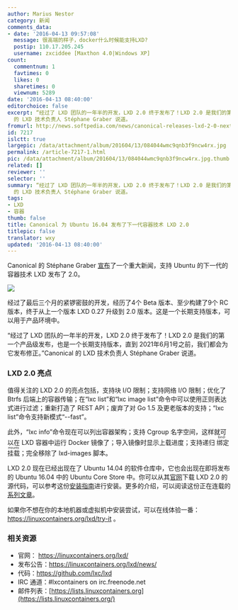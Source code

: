 ```yaml
---
author: Marius Nestor
category: 新闻
comments_data:
- date: '2016-04-13 09:57:08'
  message: 很高端的样子，docker什么时候能支持LXD?
  postip: 110.17.205.245
  username: zxciddee [Maxthon 4.0|Windows XP]
count:
  commentnum: 1
  favtimes: 0
  likes: 0
  sharetimes: 0
  viewnum: 5289
date: '2016-04-13 08:40:00'
editorchoice: false
excerpt: “经过了 LXD 团队的一年半的开发，LXD 2.0 终于发布了！LXD 2.0 是我们的第一个产品级发布，也是一个长期支持版本，直到 2021年6月1号之前，我们都会为它发布修正。”Canonical
  的 LXD 技术负责人 Stéphane Graber 说道。
fromurl: http://news.softpedia.com/news/canonical-releases-lxd-2-0-next-generation-container-hypervisor-for-ubuntu-16-04-502856.shtml
id: 7217
islctt: true
largepic: /data/attachment/album/201604/13/084044wmc9qnb3f9ncw4rx.jpg
permalink: /article-7217-1.html
pic: /data/attachment/album/201604/13/084044wmc9qnb3f9ncw4rx.jpg.thumb.jpg
related: []
reviewer: ''
selector: ''
summary: “经过了 LXD 团队的一年半的开发，LXD 2.0 终于发布了！LXD 2.0 是我们的第一个产品级发布，也是一个长期支持版本，直到 2021年6月1号之前，我们都会为它发布修正。”Canonical
  的 LXD 技术负责人 Stéphane Graber 说道。
tags:
- LXD
- 容器
thumb: false
title: Canonical 为 Ubuntu 16.04 发布了下一代容器技术 LXD 2.0
titlepic: false
translator: wxy
updated: '2016-04-13 08:40:00'
---
```


Canonical 的 Stéphane Graber [宣布](https://www.stgraber.org/2016/04/11/lxd-2-0-has-been-released/)了一个重大新闻，支持 Ubuntu 的下一代的容器技术 LXD 发布了 2.0。


![](/data/attachment/album/201604/13/084044wmc9qnb3f9ncw4rx.jpg)


经过了最后三个月的紧锣密鼓的开发，经历了4个 Beta 版本、至少构建了9个 RC 版本，终于从上一个版本 LXD 0.27 升级到 2.0 版本。这是一个长期支持版本，可以用于产品环境中。


“经过了 LXD 团队的一年半的开发，LXD 2.0 终于发布了！LXD 2.0 是我们的第一个产品级发布，也是一个长期支持版本，直到 2021年6月1号之前，我们都会为它发布修正。”Canonical 的 LXD 技术负责人 Stéphane Graber 说道。


### LXD 2.0 亮点


值得关注的 LXD 2.0 的亮点包括，支持块 I/O 限制；支持网络 I/O 限制；优化了 Btrfs 后端上的容器传输；在“lxc list”和“lxc image list”命令中可以使用正则表达式进行过滤；重新打造了 REST API；废弃了对 Go 1.5 及更老版本的支持；“lxc list”命令支持新模式“--fast”。


此外，“lxc info”命令现在可以列出容器架构；支持 Cgroup 名字空间，这样就可以在 LXD 容器中运行 Docker 镜像了；导入镜像时显示上载进度；支持递归<ruby> 绑定挂载 <rp>  （ </rp> <rt>  bind-mounts </rt> <rp>  ） </rp></ruby>；完全移除了 lxd-images 脚本。


LXD 2.0 现在已经出现在了 Ubuntu 14.04 的软件仓库中，它也会出现在即将发布的 Ubuntu 16.04 中的 Ubuntu Core Store 中。你可以从其[官网](https://linuxcontainers.org/lxd/introduction/)下载 LXD 2.0 的源代码，可以参考这份[安装指南](https://linuxcontainers.org/lxd/getting-started-cli/)进行安装。更多的介绍，可以阅读这份正在连载的[系列文章](https://www.stgraber.org/2016/03/11/lxd-2-0-blog-post-series-012/)。


如果你不想在你的本地机器或虚拟机中安装尝试，可以在线体验一番： <https://linuxcontainers.org/lxd/try-it> 。


### 相关资源


* 官网： <https://linuxcontainers.org/lxd/>
* 发布公告：<https://linuxcontainers.org/lxd/news/>
* 代码：<https://github.com/lxc/lxd>
* IRC 通道：#lxcontainers on irc.freenode.net
* 邮件列表：[https://lists.linuxcontainers.org](https://lists.linuxcontainers.org/)